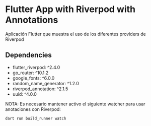 # Flutter App with Riverpod with Annotations

Aplicación Flutter que muestra el uso de los diferentes providers de Riverpod

## Dependencies

- flutter_riverpod: ^2.4.0
- go_router: ^10.1.2
- google_fonts: ^6.0.0
- random_name_generator: ^1.2.0
- riverpod_annotation: ^2.1.5
- uuid: ^4.0.0


NOTA: Es necesario mantener activo el siguiente watcher para usar anotaciones con Riverpod:

```
dart run build_runner watch
```